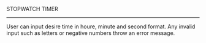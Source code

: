 STOPWATCH TIMER

*** *** ***

User can input desire time in houre, minute and second format. Any invalid input such as letters or negative numbers throw an error message.

